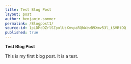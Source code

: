 ```yaml
---
title: Test Blog Post
layout: post
author: benjamin.sommer
permalink: /Blogpost1/
source-id: 1pLDMcDZrlSZpolUsXmvpaRQhWawB9Xmv53l_iSVRtDQ
published: true
---
```

**Test Blog Post**

This is my first blog post. It is a test.

